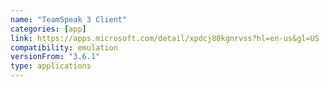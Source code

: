 ```yaml
---
name: "TeamSpeak 3 Client"
categories: [app]
link: https://apps.microsoft.com/detail/xpdcj80kgnrvss?hl=en-us&gl=US
compatibility: emulation
versionFrom: "3.6.1"
type: applications
---
```


